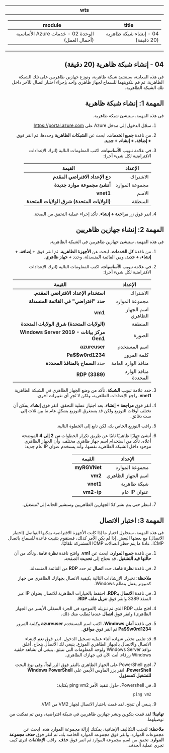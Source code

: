 ﻿<div id="readme" class="Box-body readme blob js-code-block-container p-5 p-xl-6 gist-border-0" dir="rtl">
    <article class="markdown-body entry-content container-lg" itemprop="text"><table>
  <thead>
  <tr>
  <th>wts</th>
  </tr>
  </thead>
  <tbody>
  <tr>
  <td><div><table>
  <thead>
  <tr>
  <th>title</th>
  <th>module</th>
  </tr>
  </thead>
  <tbody>
  <tr>
  <td><div>04 - إنشاء شبكة ظاهرية (20 دقيقة)</div></td>
  <td><div>الوحدة 02 - خدمات Azure الأساسية (أحمال العمل)</div></td>
  </tr>
  </tbody>
</table>
</div></td>
  </tr>
  </tbody>
</table>
       
# 04 - إنشاء شبكة ظاهرية (20 دقيقة)

في هذه المعاينة، سننشئ شبكة ظاهرية، ونوزع جهازين ظاهريين على تلك الشبكة الظاهرية، ثم قم بتكوينهما للسماح لجهاز ظاهري واحد بإجراء اختبار اتصال للآخر داخل تلك الشبكة الظاهرية.

# المهمة 1: إنشاء شبكة ظاهرية 

في هذه المهمة، سننشئ شبكة ظاهرية. 

1. سجّل الدخول إلى مدخل Azure على <a href="https://portal.azure.com" target="_blank"><span style="color: #0066cc;" color="#0066cc">https://portal.azure.com</span></a>

2. من نافذة **جميع الخدمات**، ابحث عن **الشبكات الظاهرية** وحددها، ثم انقر فوق **+ إضافة، + إنشاء، + جديد**. 

3. في علامة تبويب **الأساسيات**، اكتب المعلومات التالية (اترك الإعدادات الافتراضية لكل شيء آخر):

    | الإعداد | القيمة | 
    | --- | --- |
    | الاشتراك | **دع الإعداد الافتراضي المقدم** |
    | مجموعة الموارد | **أنشئ مجموعة موارد جديدة** |
    | الاسم | **vnet1** |
    | المنطقة | **(الولايات المتحدة) شرق الولايات المتحدة** |
    
   
4. انقر فوق زر **مراجعة + إنشاء**. تأكد إجراء عملية التحقق من الصحة.


# المهمة 2: إنشاء جهازين ظاهريين

في هذه المهمة، سننشئ جهازين ظاهريين في الشبكة الظاهرية. 

1. من نافذة **كل الخدمات**، ابحث عن **الأجهزة الظاهرية**، ثم انقر فوق **+ إضافة، + إنشاء، + جديد**، ومن القائمة المنسدلة، وحدد **+ جهاز ظاهري**. 

2. في علامة تبويب **الأساسيات**، اكتب المعلومات التالية (اترك الإعدادات الافتراضية لكل شيء آخر):

   | الإعداد | القيمة | 
   | --- | --- |
   | الاشتراك | **استخدام الإعداد الافتراضي المقدم.** |
   | مجموعة الموارد |  **حدد "افتراضي" في القائمة المنسدلة** |
   | اسم الجهاز الظاهري | **vm1**|
   | المنطقة | **(الولايات المتحدة) شرق الولايات المتحدة** |
   | الصورة | **مركز بيانات Windows Server 2019 - Gen1** |
   | اسم المستخدم| **azureuser** |
   | كلمة المرور| **Pa$$w0rd1234** |
   | منافذ الوارد العامة| حدد **السماح بالمنافذ المحددة**  |
   | منافذ الوارد المحددة| **RDP (3389)** |
   

3. حدد علامة تبويب **الشبكة**. تأكد من وضع الجهاز الظاهري في الشبكة الظاهرية **vnet1**. راجع الإعدادات الظاهرية، ولكن لا تُجرِ أي تغييرات أخرى. 

4. انقر فوق **مراجعة + إنشاء**. بعد اجتياز عملية التحقق، انقر فوق **إنشاء**. يمكن أن تختلف أوقات التوزيع ولكن قد يستغرق التوزيع بشكلٍ عام ما بين ثلاث إلى ست دقائق.

5. راقب التوزيع الخاص بك، لكن تابع إلى الخطوة التالية. 

6. أنشئ جهازًا ظاهريًا ثانيًا عن طريق تكرار الخطوات **من 2 إلى 4** الموضحة أعلاه. تأكد من استخدام اسم جهاز ظاهري مختلف، وأن الجهاز الظاهري موجود داخل الشبكة الظاهرية نفسها، وأنه يستخدم عنوان IP عام جديد:

    | الإعداد | القيمة |
    | --- | --- |
    | مجموعة الموارد | **myRGVNet** |
    | اسم الجهاز الظاهري |  **vm2** |
    | شبكة ظاهرية | **vnet1** |
    | عنوان IP عام | **vm2-ip** |

7. انتظر حتى يتم نشر كلا الجهازين الظاهريين وستشير الحالة إلى *التشغيل*.

# المهمة 3: اختبار الاتصال 

في هذه المهمة، سنحاول اختبار ما إذا كانت الأجهزة الافتراضية يمكنها التواصل (اختبار الاتصال) مع بعضها البعض. إذا لم يكن الأمر كذلك، فسنقوم بتثبيت قاعدة للسماح باتصال ICMP. عادةً ما يتم حظر اتصالات ICMP المشتركة تلقائيًا.

1. من نافذة **جميع الموارد**، ابحث عن **vm1**، وافتح نافذة **نظرة عامة**، وتأكد من أن **حالتها** **قيد التشغيل**. قد تحتاج إلى **تحديث** الصفحة.

2. في نافذة **نظرة عامة**، حدد **اتصال** ثم حدد **RDP** من القائمة المنسدلة.

    **ملاحظة**: تخبرك الإرشادات التالية بكيفية الاتصال بجهازك الظاهري من جهاز كمبيوتر يعمل بنظام Windows. 

3. في نافذة **الاتصال بـRDP**، احتفظ بالخيارات الظاهرية للاتصال بعنوان IP عبر المنفذ 3389 وانقر فوق **تنزيل ملف RDP**.

4. افتح ملف RDP الذي تم تنزيله (الموجود في الجزء السفلي الأيسر من الجهاز الظاهري) وانقر فوق **اتصال** عندما يُطلب منك ذلك. 

5. في نافذة **أمان Windows**، اكتب اسم المستخدم **azureuser** وكلمة المرور **Pa$$w0rd1234** ثم انقر فوق **موافق**.

6. قد تتلقى تحذير شهادة أثناء عملية تسجيل الدخول. انقر فوق **نعم** لإنشاء الاتصال والاتصال بالجهاز الظاهري الموزَع. ينبغي لك الاتصال بنجاح. أغلق نوافذ Windows Server ولوحة المعلومات التي تنبثق. ينبغي أن تشاهد خلفية Windows زرقاء. أنت الآن في جهازك الظاهري.

7. افتح PowerShell على الجهاز الظاهري بالنقر فوق الزر **ابدأ**، وفي نوع البحث **PowerShell**، انقر بزر الماوس الأيمن على **Windows PowerShell** **للتشغيل كمسؤول**

8. في Powershell، حاول تنفيذ الأمر ping vm2 بكتابة:

   ```PowerShell
   ping vm2
   ```

 9. ينبغي أن تنجح. لقد قمت باختبار الاتصال لجهاز VM2 من VM1.


**تهانينا!** لقد قمت بتكوين ونشر جهازين ظاهريين في شبكة افتراضية، ومن ثم تمكنت من توصيلهما.

**ملاحظة**: لتجنب التكاليف الإضافية، يمكنك إزالة مجموعة الموارد هذه. ابحث عن مجموعات الموارد، وانقر فوق مجموعة الموارد الخاصة بك، ثم انقر فوق **حذف مجموعة الموارد**. تحقق من اسم مجموعة الموارد ثم انقر فوق **حذف**. راقب **الإعلامات** لترى كيف تجري عملية الحذف.
